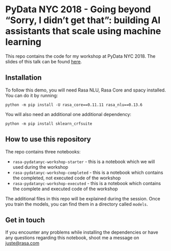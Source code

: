 # PyData NYC 2018 - Going beyond “Sorry, I didn’t get that”: building AI assistants that scale using machine learning

This repo contains the code for my workshop at PyData NYC 2018. The slides of this talk can be found [here](https://www.slideshare.net/JustinaPetraityt/going-beyond-sorry-i-didnt-get-that-building-ai-assistants-that-scale-using-machine-learning).

## Installation

To follow this demo, you will need Rasa NLU, Rasa Core and spacy installed. You can do it by running:


`python -m pip install -U rasa_core==0.11.11 rasa_nlu==0.13.6`

You will also need an additional one additional dependency:

`python -m pip install sklearn_crfsuite`


## How to use this repository

The repo contains three notebooks:
- `rasa-pydatanyc-workshop-starter` - this is a notebook which we will used during the workshop
- `rasa-pydatanyc-workshop-completed` - this is a notebook which contains the completed, not executed code of the workshop
- `rasa-pydatanyc-workshop-executed` - this is a notebook which contains the complete and executed code of the workshop

The additional files in this repo will be explained during the session. Once you train the models, you can find them in a directory called `models`.

## Get in touch

If you encounter any problems while installing the dependencies or have any questions regarding this notebook, shoot me a message on juste@rasa.com

